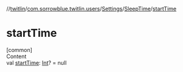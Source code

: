 //[twitlin](../../../index.md)/[com.sorrowblue.twitlin.users](../../index.md)/[Settings](../index.md)/[SleepTime](index.md)/[startTime](start-time.md)



# startTime  
[common]  
Content  
val [startTime](start-time.md): [Int](https://kotlinlang.org/api/latest/jvm/stdlib/kotlin/-int/index.html)? = null  



